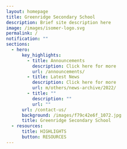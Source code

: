 ```yaml
---
layout: homepage
title: Greenridge Secondary School
description: Brief site description here
image: /images/isomer-logo.svg
permalink: /
notification: ""
sections:
  - hero:
      key_highlights:
        - title: Announcements
          description: Click here for more
          url: /announcements/
        - title: Latest News
          description: Click here for more
          url: m/others/news-archive/2022/
        - title: ""
          description: ""
          url: ""
      url: /contact-us/
      background: /images/f79c42e6f_1072.jpg
      title: Greenridge Secondary School
  - resources:
      title: HIGHLIGHTS
      button: RESOURCES
---
```

